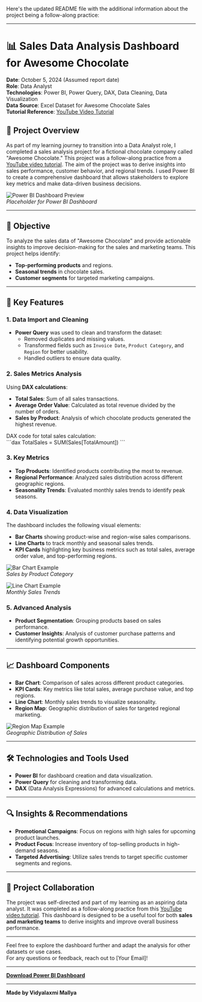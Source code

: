 Here's the updated README file with the additional information about the project being a follow-along practice:

---

# 📊 Sales Data Analysis Dashboard for Awesome Chocolate

**Date**: October 5, 2024 (Assumed report date)  
**Role**: Data Analyst  
**Technologies**: Power BI, Power Query, DAX, Data Cleaning, Data Visualization  
**Data Source**: Excel Dataset for Awesome Chocolate Sales  
**Tutorial Reference**: [YouTube Video Tutorial](https://youtu.be/ooJO7NW4uJU?si=V0W2xVqev2UzUkXq)

## 🚀 Project Overview

As part of my learning journey to transition into a Data Analyst role, I completed a sales analysis project for a fictional chocolate company called "Awesome Chocolate." This project was a follow-along practice from a [YouTube video tutorial](https://youtu.be/ooJO7NW4uJU?si=V0W2xVqev2UzUkXq). The aim of the project was to derive insights into sales performance, customer behavior, and regional trends. I used Power BI to create a comprehensive dashboard that allows stakeholders to explore key metrics and make data-driven business decisions.

![Power BI Dashboard Preview](https://via.placeholder.com/800x400.png)  
*Placeholder for Power BI Dashboard*

---

## 🎯 Objective

To analyze the sales data of "Awesome Chocolate" and provide actionable insights to improve decision-making for the sales and marketing teams. This project helps identify:

- **Top-performing products** and regions.
- **Seasonal trends** in chocolate sales.
- **Customer segments** for targeted marketing campaigns.

---

## 🔧 Key Features

### 1. Data Import and Cleaning
- **Power Query** was used to clean and transform the dataset:
  - Removed duplicates and missing values.
  - Transformed fields such as `Invoice Date`, `Product Category`, and `Region` for better usability.
  - Handled outliers to ensure data quality.

### 2. Sales Metrics Analysis
Using **DAX calculations**:
- **Total Sales**: Sum of all sales transactions.
- **Average Order Value**: Calculated as total revenue divided by the number of orders.
- **Sales by Product**: Analysis of which chocolate products generated the highest revenue.

DAX code for total sales calculation:  
\`\`\`dax
TotalSales = SUM(Sales[TotalAmount])
\`\`\`

### 3. Key Metrics
- **Top Products**: Identified products contributing the most to revenue.
- **Regional Performance**: Analyzed sales distribution across different geographic regions.
- **Seasonality Trends**: Evaluated monthly sales trends to identify peak seasons.

### 4. Data Visualization
The dashboard includes the following visual elements:
- **Bar Charts** showing product-wise and region-wise sales comparisons.
- **Line Charts** to track monthly and seasonal sales trends.
- **KPI Cards** highlighting key business metrics such as total sales, average order value, and top-performing regions.

![Bar Chart Example](https://via.placeholder.com/400x300.png)  
*Sales by Product Category*

![Line Chart Example](https://via.placeholder.com/400x300.png)  
*Monthly Sales Trends*

### 5. Advanced Analysis
- **Product Segmentation**: Grouping products based on sales performance.
- **Customer Insights**: Analysis of customer purchase patterns and identifying potential growth opportunities.

---

## 📈 Dashboard Components

- **Bar Chart**: Comparison of sales across different product categories.
- **KPI Cards**: Key metrics like total sales, average purchase value, and top regions.
- **Line Chart**: Monthly sales trends to visualize seasonality.
- **Region Map**: Geographic distribution of sales for targeted regional marketing.

![Region Map Example](https://via.placeholder.com/800x400.png)  
*Geographic Distribution of Sales*

---

## 🛠️ Technologies and Tools Used

- **Power BI** for dashboard creation and data visualization.
- **Power Query** for cleaning and transforming data.
- **DAX** (Data Analysis Expressions) for advanced calculations and metrics.

---

## 🔍 Insights & Recommendations

- **Promotional Campaigns**: Focus on regions with high sales for upcoming product launches.
- **Product Focus**: Increase inventory of top-selling products in high-demand seasons.
- **Targeted Advertising**: Utilize sales trends to target specific customer segments and regions.

---

## 👥 Project Collaboration

The project was self-directed and part of my learning as an aspiring data analyst. It was completed as a follow-along practice from this [YouTube video tutorial](https://youtu.be/ooJO7NW4uJU?si=V0W2xVqev2UzUkXq). This dashboard is designed to be a useful tool for both **sales and marketing teams** to derive insights and improve overall business performance.

---

Feel free to explore the dashboard further and adapt the analysis for other datasets or use cases.  
For any questions or feedback, reach out to [Your Email]!

---

**[Download Power BI Dashboard](https://app.powerbi.com/view?r=eyJrIjoiNDBmOWQyMWQtMzk4ZC00MTI1LWE2YWEtZTEzNjAzOTU1NWQwIiwidCI6ImM2ZTU0OWIzLTVmNDUtNDAzMi1hYWU5LWQ0MjQ0ZGM1YjJjNCJ9)**

---

**Made by Vidyalaxmi Mallya**
